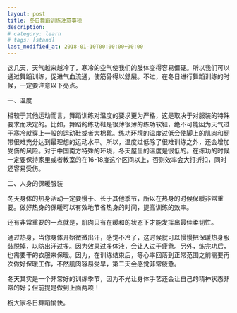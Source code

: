 ```yaml
---
layout: post
title: 冬日舞蹈训练注意事项
description: 
# category: learn
# tags: [stand]
last_modified_at: 2018-01-10T00:00:00+00:00
---
```


这几天，天气越来越冷了，寒冷的空气使我们的肢体变得容易僵硬。所以我们可以通过舞蹈训练，促进气血流通，使筋骨得以舒展。不过，在冬日进行舞蹈训练的时候，一定要注意以下亮点。

一、温度

相较于其他运动而言，舞蹈训练对温度的要求更为严格，这是取决于对服装的特殊要求而决定的。比如，舞蹈的练功鞋是很薄很薄的练功软鞋，绝不可能因为天气过于寒冷就穿上一般的运动鞋或者大棉靴。练功环境的温度过低会使脚上的肌肉和韧带很难充分达到最理想的运动水平。所以，温度过低除了很难训练之外，还会增加受伤的风险。对于中国南方特殊的环境，冬天屋里的温度是很低的。在练功的时候一定要保持家里或者教室的在16-18度这个区间以上，否则效率会大打折扣，同时还容易受伤。

二、人身的保暖服装

冬天身体的热身活动一定要慢于、长于其他季节，所以在热身的时候保暖非常重要。做好热身的保暖可以有效地节省热身的时间，提高训练的效率。

还有非常重要的一点就是，肌肉只有在暖和的状态下才能发挥出最佳柔韧性。

通过热身，当你身体开始微微出汗，感觉不冷了，这时候就可以慢慢把保暖热身服装脱掉，以防出汗过多。因为效果过多体液，会让人过于疲惫。另外，练完功后，也需要干的衣服来保暖。因为，在训练结束后，等心率回落到正常范围之前需要再次做好保暖工作，不然肌肉容易受旱，第二天会感觉非常疲惫。

冬天其实是一个非常好的训练季节，因为不光让身体手艺还会让自己的精神状态非常的好；但前提是做到上面两项！

祝大家冬日舞蹈愉快。
